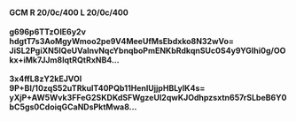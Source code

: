 #### GCM R 20/0c/400 L 20/0c/400
**g696p6TTzOIE6y2v**<br/>**hdgtT7s3AoMgyWmoo2pe9V4MeeUfMsEbdxko8N32wVo=**<br/>**JiSL2PgiXN5IQeUVaInvNqcYbnqboPmENKbRdkqnSUc0S4y9YGIhi0g/OOkx+iMk7JJm8lqtRQtRxNB4...**<br/><br/>
**3x4ffL8zY2kEJVOl**<br/>**9P+Bl/10zqS52uTRkulT40PQb11HenlUjjpHBLylK4s=**<br/>**yXjP+AW5Wvk3FFeG2SKDKdSFWgzeUI2qwKJOdhpzsxtn657rSLbeB6Y0bC5gs0CdoiqGCaNDsPktMwa8...**